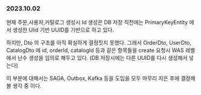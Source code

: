 ### 2023.10.02
현재 주문,사용자,카탈로그 생성시 Id 생성은 DB 저장 직전에는 PrimaryKeyEntity 에서 생성한 Ulid 기반 UUID를 기반으로 하고 있다.
<br>

하지만, Dto 의 구조를 아직 확실하게 결정짓지 못했다. 그래서 OrderDto, UserDto, CatalogDto 에 id, orderId, catalogId 등과 같은 항목들을 create 요청시 WAS 레벨에서 난수 생성을 임의로 해두고 있다. (DB 저장시에는 다른 UUID를 다시 생성해서 넣는다)
<br>

이 부분에 대해서는 SAGA, Outbox, Kafka 등을 도입을 모두 마무리 지은 후에 결정해 볼 생각 중 이다.
<br>
